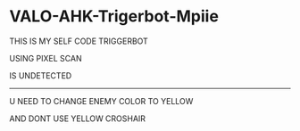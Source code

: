 # VALO-AHK-Trigerbot-Mpiie

THIS IS MY SELF CODE TRIGGERBOT 

USING PIXEL SCAN

IS UNDETECTED 

--------------------------------

U NEED TO CHANGE ENEMY COLOR TO YELLOW

AND DONT USE YELLOW CROSHAIR
